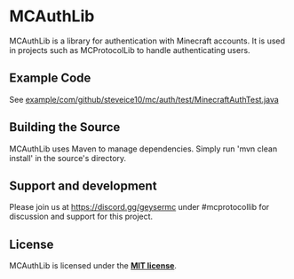 # MCAuthLib
MCAuthLib is a library for authentication with Minecraft accounts. It is used in projects such as MCProtocolLib to handle authenticating users.

## Example Code
See [example/com/github/steveice10/mc/auth/test/MinecraftAuthTest.java](https://github.com/Steveice10/MCAuthLib/blob/master/example/com/github/steveice10/mc/auth/test/MinecraftAuthTest.java)

## Building the Source
MCAuthLib uses Maven to manage dependencies. Simply run 'mvn clean install' in the source's directory.

## Support and development

Please join us at https://discord.gg/geysermc under #mcprotocollib for discussion and support for this project.

## License
MCAuthLib is licensed under the **[MIT license](http://www.opensource.org/licenses/mit-license.html)**.

